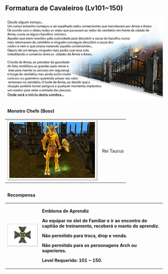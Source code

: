 ## Formatura de Cavaleiros (Lv101~150)

<html>
  <head>
    <meta charset="utf-8" />
    <meta name="viewport" content="width=device-width" />
  </head>
  <body>

<p align="center"><img src="./Quests-files/Formatura-de-cavaleiros-files/wyd_img_formatura-de-cavaleiros-aprendizes-1.jpg"/></p>

<table border="0" cellpadding="0" cellspacing="0">
	<thead>
	<tr>
		<td colspan="2"><p><strong>Monstro Chefe (Boss)</strong></p></td>
	</tr>
	</thead>
	<tbody>		
	<tr>						
		<td><img src="./Quests-files/Formatura-de-cavaleiros-files/wyd_img_formatura-de-cavaleiros-aprendizes-2.jpg"></td>
		<td><p class="negrito">Rei Taurus</p></td>
	</tr>
	</tbody>
</table>

<table border="0" cellpadding="0" cellspacing="0">
	<thead>
	<tr>
		<td colspan="2"><p><strong>Recompensa</strong></p></td>
	</tr>
	</thead>
	<tbody>		
	<tr>						
		<td><img src="./Quests-files/Formatura-de-cavaleiros-files/wyd_img_formatura-de-cavaleiros-aprendizes-3.jpg"></td>
		<td><p><strong>Emblema de Aprendiz</p>
			<p>Ao equipar no slot de Familiar e ir ao encontro do capitão de treinamento, receberá o manto do aprendiz.</p>
			<p>Não permitido para troca, drop e venda.</p>
			<p>Não permitido para os personagens Arch ou superiores.</p>
			<p>Level Requerido: 101 ~ 150.</p></td>
	</tr>
	</tbody>
</table>
  </body>			
</html>

